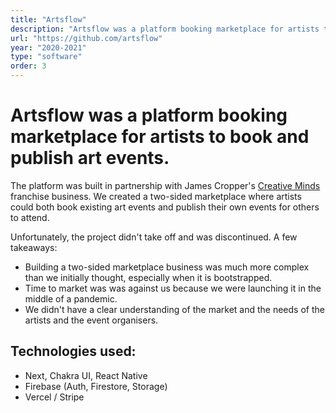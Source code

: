 ```yaml
---
title: "Artsflow"
description: "Artsflow was a platform booking marketplace for artists to book and publish art events."
url: "https://github.com/artsflow"
year: "2020-2021"
type: "software"
order: 3
---
```


# Artsflow was a platform booking marketplace for artists to book and publish art events.

The platform was built in partnership with James Cropper's [Creative Minds](https://creativeminds.art/) franchise business. We created a two-sided marketplace where artists could both book existing art events and publish their own events for others to attend.

Unfortunately, the project didn't take off and was discontinued. A few takeaways:

- Building a two-sided marketplace business was much more complex than we initially thought, especially when it is bootstrapped.
- Time to market was was against us because we were launching it in the middle of a pandemic.
- We didn't have a clear understanding of the market and the needs of the artists and the event organisers.

## Technologies used:

- Next, Chakra UI, React Native
- Firebase (Auth, Firestore, Storage)
- Vercel / Stripe
